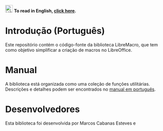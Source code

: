 <p align="left">
    <img src="https://cdn.jsdelivr.net/gh/hjnilsson/country-flags/svg/us.svg" alt="US Flag" width="24" />
        <strong>To read in English, <a href="README.md">click here</a>.</strong>
</p>

# Introdução (Português)

Este repositório contém o código-fonte da biblioteca LibreMacro, que tem como objetivo simplificar a criação de macros no LibreOffice.

# Manual

A biblioteca está organizada como uma coleção de funções utilitárias. Descrições e detalhes podem ser encontrados no <a href="manual_pt.md">manual em português</a>.

# Desenvolvedores

Esta biblioteca foi desenvolvida por Marcos Cabanas Esteves e